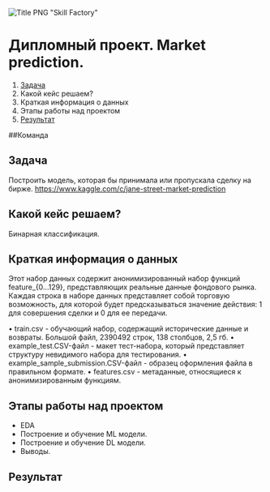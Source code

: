 ![Title PNG "Skill Factory"](/assets/skillfactory_logo.png)
# Дипломный проект. Market prediction. 
<!-- vim-markdown-toc Redcarpet -->

1. [Задача](#задача)
2. Какой кейс решаем?
3. Краткая информация о данных
4. Этапы работы над проектом
5. [Результат](#Результат)

<!-- vim-markdown-toc -->
##Команда

## Задача
Построить модель, которая бы принимала или пропускала сделку на бирже.
https://www.kaggle.com/c/jane-street-market-prediction

## Какой кейс решаем?
Бинарная классификация. 

## Краткая информация о данных
Этот набор данных содержит анонимизированный набор функций feature_{0...129}, представляющих реальные данные фондового рынка. 
Каждая строка в наборе данных представляет собой торговую возможность, для которой будет предсказываться значение действия: 1 для совершения сделки и 0 для ее передачи. 

•	train.csv - обучающий набор, содержащий исторические данные и возвраты. Большой файл, 2390492 строк, 138 столбцов, 2,5 гб.
•	example_test.CSV-файл - макет тест-набора, который представляет структуру невидимого набора для тестирования. 
•	example_sample_submission.CSV-файл - образец оформления файла в правильном формате.
•	features.csv - метаданные, относящиеся к анонимизированным функциям.


## Этапы работы над проектом
 * EDA
 * Построение и обучение ML модели.
 * Построение и обучение DL модели.
 * Выводы.
 
## Результат

